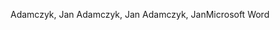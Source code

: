 Adamczyk, Jan                                         A d a m c z y k ,   J a n      A d a m c z y k ,   J a n     M i c r o s o f t   W o r d                 